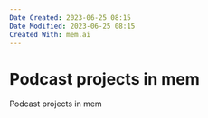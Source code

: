 ```yaml
---
Date Created: 2023-06-25 08:15
Date Modified: 2023-06-25 08:15
Created With: mem.ai
---
```


# Podcast projects in mem

Podcast projects in mem
